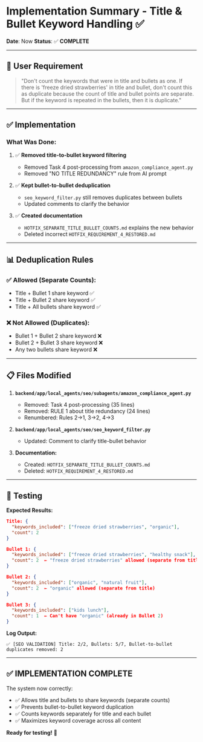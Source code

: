 # Implementation Summary - Title & Bullet Keyword Handling ✅

**Date**: Now
**Status**: ✅ **COMPLETE**

---

## 🎯 **User Requirement**

> "Don't count the keywords that were in title and bullets as one. If there is 'freeze dried strawberries' in title and bullet, don't count this as duplicate because the count of title and bullet points are separate. But if the keyword is repeated in the bullets, then it is duplicate."

---

## ✅ **Implementation**

### **What Was Done:**

1. ✅ **Removed title-to-bullet keyword filtering**

   - Removed Task 4 post-processing from `amazon_compliance_agent.py`
   - Removed "NO TITLE REDUNDANCY" rule from AI prompt

2. ✅ **Kept bullet-to-bullet deduplication**

   - `seo_keyword_filter.py` still removes duplicates between bullets
   - Updated comments to clarify the behavior

3. ✅ **Created documentation**
   - `HOTFIX_SEPARATE_TITLE_BULLET_COUNTS.md` explains the new behavior
   - Deleted incorrect `HOTFIX_REQUIREMENT_4_RESTORED.md`

---

## 📊 **Deduplication Rules**

### ✅ **Allowed (Separate Counts):**

- Title + Bullet 1 share keyword ✅
- Title + Bullet 2 share keyword ✅
- Title + All bullets share keyword ✅

### ❌ **Not Allowed (Duplicates):**

- Bullet 1 + Bullet 2 share keyword ❌
- Bullet 2 + Bullet 3 share keyword ❌
- Any two bullets share keyword ❌

---

## 📋 **Files Modified**

1. **`backend/app/local_agents/seo/subagents/amazon_compliance_agent.py`**

   - Removed: Task 4 post-processing (35 lines)
   - Removed: RULE 1 about title redundancy (24 lines)
   - Renumbered: Rules 2→1, 3→2, 4→3

2. **`backend/app/local_agents/seo/seo_keyword_filter.py`**

   - Updated: Comment to clarify title-bullet behavior

3. **Documentation:**
   - Created: `HOTFIX_SEPARATE_TITLE_BULLET_COUNTS.md`
   - Deleted: `HOTFIX_REQUIREMENT_4_RESTORED.md`

---

## 🚀 **Testing**

**Expected Results:**

```json
Title: {
  "keywords_included": ["freeze dried strawberries", "organic"],
  "count": 2
}

Bullet 1: {
  "keywords_included": ["freeze dried strawberries", "healthy snack"],
  "count": 2  ← "freeze dried strawberries" allowed (separate from title)
}

Bullet 2: {
  "keywords_included": ["organic", "natural fruit"],
  "count": 2  ← "organic" allowed (separate from title)
}

Bullet 3: {
  "keywords_included": ["kids lunch"],
  "count": 1  ← Can't have "organic" (already in Bullet 2)
}
```

**Log Output:**

```
✅ [SEO VALIDATION] Title: 2/2, Bullets: 5/7, Bullet-to-bullet duplicates removed: 2
```

---

## ✅ **IMPLEMENTATION COMPLETE**

The system now correctly:

- ✅ Allows title and bullets to share keywords (separate counts)
- ✅ Prevents bullet-to-bullet keyword duplication
- ✅ Counts keywords separately for title and each bullet
- ✅ Maximizes keyword coverage across all content

**Ready for testing!** 🎉
